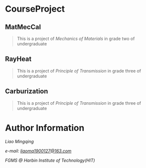 # CourseProject

##  MatMecCal

> This is a project of  *Mechanics of Materials* in grade two of undergraduate

## RayHeat

> This is a project of  *Principle of Transmission* in grade three of undergraduate



## Carburization

> This is a project of *Principle of Transmission* in grade three of undergraduate



# Author Information

*Liao Mingqing*

*e-mail: liaomq1900127@163.com*

*FGMS @ Harbin Institute of Technology(HIT)*